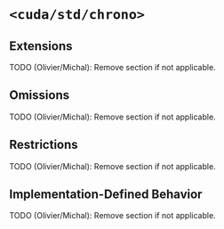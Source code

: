 # `<cuda/std/chrono>`

## Extensions

TODO (Olivier/Michal): Remove section if not applicable.

## Omissions

TODO (Olivier/Michal): Remove section if not applicable.

## Restrictions

TODO (Olivier/Michal): Remove section if not applicable.

## Implementation-Defined Behavior

TODO (Olivier/Michal): Remove section if not applicable.

